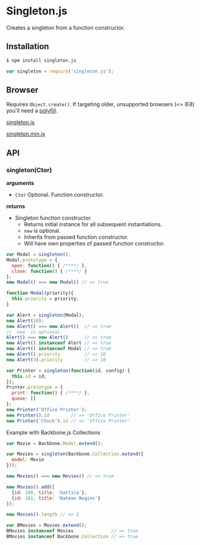 Singleton.js
============

Creates a singleton from a function constructor.


Installation
------------

```bash
$ npm install singleton.js
```

```js
var singleton = require('singleton.js');
```

Browser
-------

Requires `Object.create()`. If targeting older, unsupported
browsers (<= IE8) you'll need a
[polyfill](https://developer.mozilla.org/en-US/docs/Web/JavaScript/Reference/Global_Objects/Object/create#Polyfill).

[singleton.js](https://rawgithub.com/corymartin/singleton.js/master/dist/singleton.js)

[singleton.min.js](https://rawgithub.com/corymartin/singleton.js/master/dist/singleton.min.js)

API
---

### singleton(Ctor)

__arguments__

- `Ctor` Optional. Function constructor.

__returns__

- Singleton function constructor.
    - Returns initial instance for all subsequent instantiations.
    - `new` is optional.
    - Inherits from passed function constructor.
    - Will have own properties of passed function constructor.

```js
var Modal = singleton();
Modal.prototype = {
  open: function() { /****/ },
  close: function() { /****/ }
};
new Modal() === new Modal() // => true
```

```js
function Modal(priority){
  this.priority = priority;
}

var Alert = singleton(Modal);
new Alert(10);
new Alert() === new Alert()  // => true
// `new` is optional
Alert() === new Alert()      // => true
new Alert() instanceof Alert // => true
new Alert() instanceof Modal // => true
new Alert().priority         // => 10
new Alert(3).priority        // => 10
```

```js
var Printer = singleton(function(id, config) {
  this.id = id;
});
Printer.prototype = {
  print: function() { /****/ },
  queue: []
};
new Printer('Office Printer');
new Printer().id        // => 'Office Printer'
new Printer('Chuck').id // => 'Office Printer'
```

Example with Backbone.js Collections

```js
var Movie = Backbone.Model.extend();

var Movies = singleton(Backbone.Collection.extend({
  model: Movie
}));

new Movies() === new Movies() // => true

new Movies().add([
  {id: 100, title: 'Gattica'},
  {id: 101, title: 'Batman Begins'}
]);

new Movies().length // => 2

var BMovies = Movies.extend();
BMovies instanceof Movies              // => true
BMovies instanceof Backbone.Collection // => true
```
